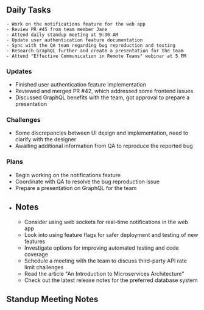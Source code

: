 ## Daily Tasks
	- Work on the notifications feature for the web app
	- Review PR #45 from team member Jane
	- Attend daily standup meeting at 9:30 AM
	- Update user authentication feature documentation
	- Sync with the QA team regarding bug reproduction and testing
	- Research GraphQL further and create a presentation for the team
	- Attend "Effective Communication in Remote Teams" webinar at 5 PM
### Updates
- Finished user authentication feature implementation
- Reviewed and merged PR #42, which addressed some frontend issues
- Discussed GraphQL benefits with the team, got approval to prepare a presentation
### Challenges
- Some discrepancies between UI design and implementation, need to clarify with the designer
- Awaiting additional information from QA to reproduce the reported bug
### Plans
- Begin working on the notifications feature
- Coordinate with QA to resolve the bug reproduction issue
- Prepare a presentation on GraphQL for the team
- ## Notes
	- Consider using web sockets for real-time notifications in the web app
	- Look into using feature flags for safer deployment and testing of new features
	- Investigate options for improving automated testing and code coverage
	- Schedule a meeting with the team to discuss third-party API rate limit challenges
	- Read the article "An Introduction to Microservices Architecture"
	- Check out the latest release notes for the preferred database system
## Standup Meeting Notes